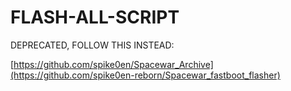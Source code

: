 FLASH-ALL-SCRIPT
=
DEPRECATED, FOLLOW THIS INSTEAD:

[https://github.com/spike0en/Spacewar_Archive](https://github.com/spike0en-reborn/Spacewar_fastboot_flasher)
